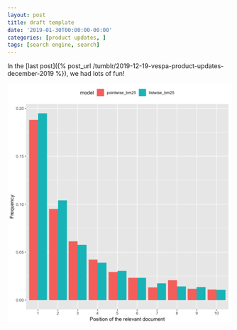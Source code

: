 ```yaml
---
layout: post
title: draft template
date: '2019-01-30T00:00:00-00:00'
categories: [product updates, ]
tags: [search engine, search]
---
```


In the [last post]({% post_url /tumblr/2019-12-19-vespa-product-updates-december-2019 %}), we had lots of fun!

![sample image](/assets/2019-12-04-learning-to-rank-with-vespa-getting-started-with/0280c78756d9a59068630a85ff30aad3876cdf97.png)



